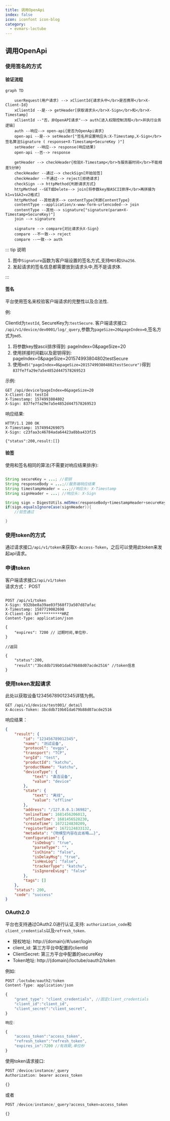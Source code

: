 ```yaml
---
title: 调用OpenApi
index: false
icon: iconfont icon-blog
category:
  - evmars-loctube
---
```


## 调用OpenApi
### 使用签名的方式
#### 验证流程

``` mermaid
graph TD

	userRequest(用户请求) --> xClientId{请求头中</br>是否携带</br>X-Client-Id}
	xClientId --是--> getHeader[获取请求头</br>X-Sign</br>和</br>X-Timestamp]
    xClientId --"否，非OpenAPI请求"--> auth[进入权限控制流程</br>并执行业务逻辑]
    auth --响应--> open-api{是否为OpenApi请求}
    open-api --是--> setHeader["签名并设置响应头:X-Timestamp,X-Sign</br>签名算法Signature ( response+X-Timestamp+SecureKey )"]
    setHeader --响应--> response(响应结果)
    open-api --否--> response

	getHeader --> checkHeader{校验X-Timestamp</br>与服务器时间</br>不能相差5分钟}
    checkHeader --通过--> checkSign[开始验签]
    checkHeader --不通过--> reject[拒绝请求]
	checkSign --> httpMethod{判断请求方式}
    httpMethod --GET或Delete--> join[将参数key按ASCII排序</br>再拼接为k1=v1&k2=v2格式]
    httpMethod --其他请求--> contentType{判断ContentType}
    contentType --application/x-www-form-urlencoded--> join
    contentType --其他--> signature["signature(param+X-Timestamp+SecureKey)"]
    join --> signature

    signature --> compare{对比请求头X-Sign}
    compare --不一致--> reject
    compare --一致--> auth

```



::: tip 说明

1. 图中`Signature`函数为客户端设置的签名方式,支持`MD5`和`Sha256`.
2. 发起请求的签名信息都需要放到请求头中,而不是请求体.

:::

#### 签名

平台使用签名来校验客户端请求的完整性以及合法性.

例:

ClientId为`testId`,
SecureKey为:`testSecure`.
客户端请求接口: `/api/v1/device/dev0001/log/_query`,参数为`pageSize=20&pageIndex=0`,签名方式为`md5`.

1. 将参数key按ascii排序得到: pageIndex=0&pageSize=20
2. 使用拼接时间戳以及密钥得到: pageIndex=0&pageSize=201574993804802testSecure
3. 使用`md5("pageIndex=0&pageSize=201574993804802testSecure")`得到`837fe7fa29e7a5e4852d447578269523`

示例:

```text
GET /api/device?pageIndex=0&pageSize=20
X-Client-Id: testId
X-Timestamp: 1574993804802
X-Sign: 837fe7fa29e7a5e4852d447578269523
```

响应结果:

```text
HTTP/1.1 200 OK
X-Timestamp: 1574994269075
X-Sign: c23faa3c46784ada64423a8bba433f25

{"status":200,result:[]}

```

#### 验签

使用和签名相同的算法(不需要对响应结果排序):

```java

String secureKey = ...; //密钥
String responseBody = ...;//服务端响应结果
String timestampHeader = ...;//响应头: X-Timestamp
String signHeader = ...; //响应头: X-Sign

String sign = DigestUtils.md5Hex(responseBody+timestampHeader+secureKey);
if(sign.equalsIgnoreCase(signHeader)){
    //验签通过

}

```

### 使用token的方式

通过请求接口`/api/v1/token`来获取`X-Access-Token`，之后可以使用此token来发起api请求。

### 申请token
客户端请求接口`/api/v1/token`  
    请求方式： POST  

```text

POST /api/v1/token
X-Sign: 932bbe8a39ae03f568f73a507d87afac
X-Timestamp: 1587719082698 
X-Client-Id: kF**********HRZ  
Content-Type: application/json 

{  
    "expires": 7200 // 过期时间,单位秒.
}

//返回

{
    "status":200,
    "result":"3bcddb719b01da679b88d07acde2516" //token信息
}

```

### 使用token发起请求 

此处以获取设备123456789012345详情为例。  

```text
GET /api/v1/device/test001/_detail  
X-Access-Token: 3bcddb719b01da679b88d07acde2516  
```

响应结果：

```json
{
    "result": {
        "id": "123456789012345",
        "name": "测试设备",
        "protocol": "evgps",
        "transport": "TCP",
        "orgId": "test",
        "productId": "katchu",
        "productName": "katchu",
        "deviceType": {
            "text": "直连设备",
            "value": "device"
        },
        "state": {
            "text": "离线",
            "value": "offline"
        },
        "address": "/127.0.0.1:36982",
        "onlineTime": 1681456206013,
        "offlineTime": 1681456528230,
        "createTime": 1672124830209,
        "registerTime": 1672124833132,
        "metadata": "{物模型内容在此省略……}",
        "configuration": {
            "isDebug": "true",
            "parseType": "",
            "isChina": "false",
            "isDelayMsg": "true",
            "isHexLog": "false",
            "trackerType": "katchu",
            "isIgnoreEvLog": "false"
        },
        "tags": []
    },
    "status": 200,
    "code": "success"
}
```


### OAuth2.0

平台也支持通过OAuth2.0进行认证,支持: `authorization_code`和`client_credentials`以及`refresh_token`.

+ 授权地址: http://{domain}/#/user/login
+ client_id: 第三方平台中配置的clientId
+ ClientSecret: 第三方平台中配置的secureKey
+ Token地址: http://{domain}/loctube/oauth2/token

例如:

```js
POST /loctube/oauth2/token
Content-Type: application/json

{
    "grant_type": "client_credentials", //固定client_credentials
    "client_id":"client_id",            
    "client_secret":"client_secret",
}

响应:

{
    "access_token":"access_token",
    "refresh_token":"refresh_token",
    "expires_in":7200 //有效期,单位秒
}
```

使用token请求接口:

```js
POST /device/instance/_query
Authorization: bearer access_token

{}
```

或者
```js
POST /device/instance/_query?access_token=access_token
 
{}
```